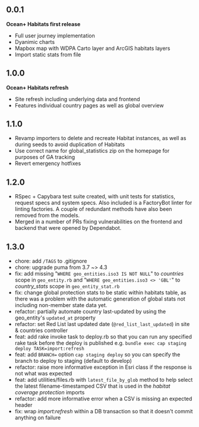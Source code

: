 ## 0.0.1

**Ocean+ Habitats first release**

* Full user journey implementation
* Dyanimic charts
* Mapbox map with WDPA Carto layer and ArcGIS habitats layers
* Import static stats from file

## 1.0.0

**Ocean+ Habitats refresh**

* Site refresh including underlying data and frontend
* Features individual country pages as well as global overview

## 1.1.0

* Revamp importers to delete and recreate Habitat instances, as well as during seeds
  to avoid duplication of Habitats
* Use correct name for global_statistics zip on the homepage for purposes of GA tracking
* Revert emergency hotfixes

## 1.2.0

* RSpec + Capybara test suite created, with unit tests for statistics, request specs and 
system specs. Also included is a FactoryBot linter for linting factories. A couple of
redundant methods have also been removed from the models.
* Merged in a number of PRs fixing vulnerabilities on the frontend and backend that were 
opened by Dependabot.

## 1.3.0

* chore: add `/TAGS` to .gitignore
* chore: upgrade puma from 3.7 ~> 4.3
* fix: add missing "`WHERE geo_entities.iso3 IS NOT NULL`" to *countries* scope in `geo_entity.rb` and "`WHERE geo_entities.iso3 <> 'GBL'`" to *country_stats* scope in `geo_entity_stat.rb`
* fix: change global protection stats to be static within habitats table, as there was a problem with the automatic generation of global stats not including non-member state data yet.
* refactor: partially automate country last-updated by using the geo_entity's `updated_at` property
* refactor: set Red List last updated date (`@red_list_last_updated`) in site & countries controller
* feat: add rake invoke task to deploy.rb so that you can run any specified rake task before the deploy is published e.g. `bundle exec cap staging deploy TASK=import:refresh`
* feat: add `BRANCH=` option `cap staging deploy` so you can specify the branch to deploy to staging (default to develop)
* refactor: raise more informative exception in Esri class if the response is not what was expected
* feat: add utilities/files.rb with `latest_file_by_glob` method to help select the latest filename-timestamped CSV that is used in the _habitat coverage protection_ imports
* refactor: add more informative error when a CSV is missing an expected header
* fix: wrap _import:refresh_ within a DB transaction so that it doesn't commit anything on failure
